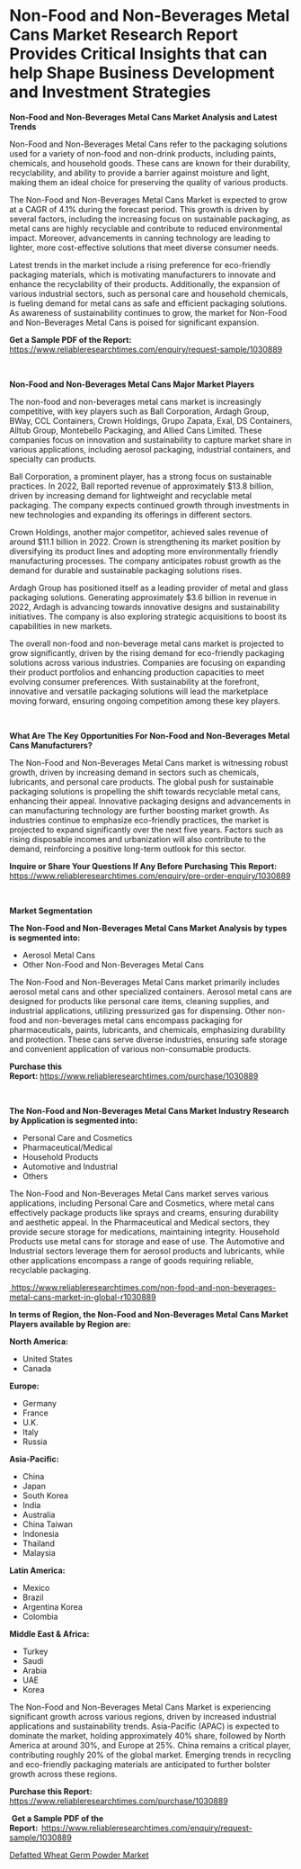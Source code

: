 <p><h1>Non-Food and Non-Beverages Metal Cans Market Research Report Provides Critical Insights that can help Shape Business Development and Investment Strategies</h1></p><p><strong>Non-Food and Non-Beverages Metal Cans Market Analysis and Latest Trends</strong></p>
<p><p>Non-Food and Non-Beverages Metal Cans refer to the packaging solutions used for a variety of non-food and non-drink products, including paints, chemicals, and household goods. These cans are known for their durability, recyclability, and ability to provide a barrier against moisture and light, making them an ideal choice for preserving the quality of various products.</p><p>The Non-Food and Non-Beverages Metal Cans Market is expected to grow at a CAGR of 4.1% during the forecast period. This growth is driven by several factors, including the increasing focus on sustainable packaging, as metal cans are highly recyclable and contribute to reduced environmental impact. Moreover, advancements in canning technology are leading to lighter, more cost-effective solutions that meet diverse consumer needs.</p><p>Latest trends in the market include a rising preference for eco-friendly packaging materials, which is motivating manufacturers to innovate and enhance the recyclability of their products. Additionally, the expansion of various industrial sectors, such as personal care and household chemicals, is fueling demand for metal cans as safe and efficient packaging solutions. As awareness of sustainability continues to grow, the market for Non-Food and Non-Beverages Metal Cans is poised for significant expansion.</p></p>
<p><strong>Get a Sample PDF of the Report:&nbsp;</strong> <a href="https://www.reliableresearchtimes.com/enquiry/request-sample/1030889?utm_campaign=3184&utm_medium=2&utm_source=Github&utm_content=ia&utm_term=21032025&utm_id=non-food-and-non-beverages-metal-cans">https://www.reliableresearchtimes.com/enquiry/request-sample/1030889</a></p>
<p>&nbsp;</p>
<p><strong>Non-Food and Non-Beverages Metal Cans Major Market Players</strong></p>
<p><p>The non-food and non-beverages metal cans market is increasingly competitive, with key players such as Ball Corporation, Ardagh Group, BWay, CCL Containers, Crown Holdings, Grupo Zapata, Exal, DS Containers, Alltub Group, Montebello Packaging, and Allied Cans Limited. These companies focus on innovation and sustainability to capture market share in various applications, including aerosol packaging, industrial containers, and specialty can products.</p><p>Ball Corporation, a prominent player, has a strong focus on sustainable practices. In 2022, Ball reported revenue of approximately $13.8 billion, driven by increasing demand for lightweight and recyclable metal packaging. The company expects continued growth through investments in new technologies and expanding its offerings in different sectors.</p><p>Crown Holdings, another major competitor, achieved sales revenue of around $11.1 billion in 2022. Crown is strengthening its market position by diversifying its product lines and adopting more environmentally friendly manufacturing processes. The company anticipates robust growth as the demand for durable and sustainable packaging solutions rises.</p><p>Ardagh Group has positioned itself as a leading provider of metal and glass packaging solutions. Generating approximately $3.6 billion in revenue in 2022, Ardagh is advancing towards innovative designs and sustainability initiatives. The company is also exploring strategic acquisitions to boost its capabilities in new markets.</p><p>The overall non-food and non-beverage metal cans market is projected to grow significantly, driven by the rising demand for eco-friendly packaging solutions across various industries. Companies are focusing on expanding their product portfolios and enhancing production capacities to meet evolving consumer preferences. With sustainability at the forefront, innovative and versatile packaging solutions will lead the marketplace moving forward, ensuring ongoing competition among these key players.</p></p>
<p>&nbsp;</p>
<p><strong>What Are The Key Opportunities For Non-Food and Non-Beverages Metal Cans Manufacturers?</strong></p>
<p><p>The Non-Food and Non-Beverages Metal Cans market is witnessing robust growth, driven by increasing demand in sectors such as chemicals, lubricants, and personal care products. The global push for sustainable packaging solutions is propelling the shift towards recyclable metal cans, enhancing their appeal. Innovative packaging designs and advancements in can manufacturing technology are further boosting market growth. As industries continue to emphasize eco-friendly practices, the market is projected to expand significantly over the next five years. Factors such as rising disposable incomes and urbanization will also contribute to the demand, reinforcing a positive long-term outlook for this sector.</p></p>
<p><strong>Inquire or Share Your Questions If Any Before Purchasing This Report:</strong> <a href="https://www.reliableresearchtimes.com/enquiry/pre-order-enquiry/1030889?utm_campaign=3184&utm_medium=2&utm_source=Github&utm_content=ia&utm_term=21032025&utm_id=non-food-and-non-beverages-metal-cans">https://www.reliableresearchtimes.com/enquiry/pre-order-enquiry/1030889</a></p>
<p>&nbsp;</p>
<p><strong>Market Segmentation</strong></p>
<p><strong>The Non-Food and Non-Beverages Metal Cans Market Analysis by types is segmented into:</strong></p>
<p><ul><li>Aerosol Metal Cans</li><li>Other Non-Food and Non-Beverages Metal Cans</li></ul></p>
<p><p>The Non-Food and Non-Beverages Metal Cans market primarily includes aerosol metal cans and other specialized containers. Aerosol metal cans are designed for products like personal care items, cleaning supplies, and industrial applications, utilizing pressurized gas for dispensing. Other non-food and non-beverages metal cans encompass packaging for pharmaceuticals, paints, lubricants, and chemicals, emphasizing durability and protection. These cans serve diverse industries, ensuring safe storage and convenient application of various non-consumable products.</p></p>
<p><strong>Purchase this Report:&nbsp;</strong><a href="https://www.reliableresearchtimes.com/purchase/1030889?utm_campaign=3184&utm_medium=2&utm_source=Github&utm_content=ia&utm_term=21032025&utm_id=non-food-and-non-beverages-metal-cans">https://www.reliableresearchtimes.com/purchase/1030889</a></p>
<p>&nbsp;</p>
<p><strong>The Non-Food and Non-Beverages Metal Cans Market Industry Research by Application is segmented into:</strong></p>
<p><ul><li>Personal Care and Cosmetics</li><li>Pharmaceutical/Medical</li><li>Household Products</li><li>Automotive and Industrial</li><li>Others</li></ul></p>
<p><p>The Non-Food and Non-Beverages Metal Cans market serves various applications, including Personal Care and Cosmetics, where metal cans effectively package products like sprays and creams, ensuring durability and aesthetic appeal. In the Pharmaceutical and Medical sectors, they provide secure storage for medications, maintaining integrity. Household Products use metal cans for storage and ease of use. The Automotive and Industrial sectors leverage them for aerosol products and lubricants, while other applications encompass a range of goods requiring reliable, recyclable packaging.</p></p>
<p><a href="https://www.reliableresearchtimes.com/non-food-and-non-beverages-metal-cans-market-in-global-r1030889?utm_campaign=3184&utm_medium=2&utm_source=Github&utm_content=ia&utm_term=21032025&utm_id=non-food-and-non-beverages-metal-cans">&nbsp;https://www.reliableresearchtimes.com/non-food-and-non-beverages-metal-cans-market-in-global-r1030889</a></p>
<p><strong>In terms of Region, the Non-Food and Non-Beverages Metal Cans Market Players available by Region are:</strong></p>
<p>
    <p> <strong> North America: </strong>
        <ul>
            <li>United States</li>
            <li>Canada</li>
        </ul>
        </p> 
    <p> <strong> Europe: </strong>
        <ul>
            <li>Germany</li>
            <li>France</li>
            <li>U.K.</li>
            <li>Italy</li>
            <li>Russia</li>
        </ul>
        </p> 
    <p> <strong> Asia-Pacific: </strong>
        <ul>
            <li>China</li>
            <li>Japan</li>
            <li>South Korea</li>
            <li>India</li>
            <li>Australia</li>
            <li>China Taiwan</li>
            <li>Indonesia</li>
            <li>Thailand</li>
            <li>Malaysia</li>
        </ul>
        </p> 
    <p> <strong> Latin America: </strong>
        <ul>
            <li>Mexico</li>
            <li>Brazil</li>
            <li>Argentina Korea</li>
            <li>Colombia</li>
        </ul>
        </p> 
    <p> <strong> Middle East & Africa: </strong>
        <ul>
            <li>Turkey</li>
            <li>Saudi</li>
            <li>Arabia</li>
            <li>UAE</li>
            <li>Korea</li>
        </ul>
    </p>
    </p>
<p><p>The Non-Food and Non-Beverages Metal Cans Market is experiencing significant growth across various regions, driven by increased industrial applications and sustainability trends. Asia-Pacific (APAC) is expected to dominate the market, holding approximately 40% share, followed by North America at around 30%, and Europe at 25%. China remains a critical player, contributing roughly 20% of the global market. Emerging trends in recycling and eco-friendly packaging materials are anticipated to further bolster growth across these regions.</p></p>
<p><strong>Purchase this Report: </strong><a href="https://www.reliableresearchtimes.com/purchase/1030889?utm_campaign=3184&utm_medium=2&utm_source=Github&utm_content=ia&utm_term=21032025&utm_id=non-food-and-non-beverages-metal-cans">https://www.reliableresearchtimes.com/purchase/1030889</a></p>
<p>&nbsp;<strong>Get a Sample PDF of the Report:&nbsp;&nbsp;</strong><a href="https://www.reliableresearchtimes.com/enquiry/request-sample/1030889?utm_campaign=3184&utm_medium=2&utm_source=Github&utm_content=ia&utm_term=21032025&utm_id=non-food-and-non-beverages-metal-cans">https://www.reliableresearchtimes.com/enquiry/request-sample/1030889</a></p>
<p><strong></strong></p>
<p><p><a href="https://github.com/ildyduedu/Market-Research-Report-List-1/blob/main/defatted-wheat-germ-powder-market.md?utm_campaign=3184&utm_medium=2&utm_source=Github&utm_content=ia&utm_term=21032025&utm_id=non-food-and-non-beverages-metal-cans">Defatted Wheat Germ Powder Market</a></p></p>